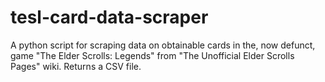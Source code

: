 # tesl-card-data-scraper

A python script for scraping data on obtainable cards in the, now defunct, game "The Elder Scrolls: Legends" from "The Unofficial Elder Scrolls Pages" wiki. Returns a CSV file.
